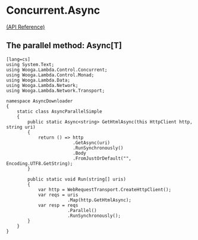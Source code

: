 Concurrent.Async
======================

[(API Reference)](http://wooga.github.io/Wooga.Lambda-CSharp/reference/wooga-lambda-control-concurrent-async.html)

## The parallel method: Async[T]

    [lang=cs]
    using System.Text;
    using Wooga.Lambda.Control.Concurrent;
    using Wooga.Lambda.Control.Monad;
    using Wooga.Lambda.Data;
    using Wooga.Lambda.Network;
    using Wooga.Lambda.Network.Transport;

    namespace AsyncDownloader
    {
        static class AsyncParallelSimple
        {
            public static Async<string> GetHtmlAsync(this HttpClient http, string uri)
            {
                return () => http
                             .GetAsync(uri)
                             .RunSynchronously()
                             .Body
                             .FromJustOrDefault("", Encoding.UTF8.GetString);
            }

            public static void Run(string[] uris)
            {
                var http = WebRequestTransport.CreateHttpClient();
                var reqs = uris
                           .Map(http.GetHtmlAsync);
                var resp = reqs
                           .Parallel()
                           .RunSynchronously();
            }
        }
    }
